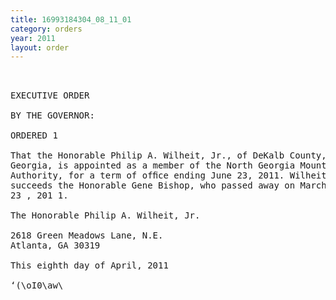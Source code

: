 ```yaml
---
title: 16993184304_08_11_01
category: orders
year: 2011
layout: order
---
```


<pre> 

EXECUTIVE ORDER

BY THE GOVERNOR:

ORDERED 1

That the Honorable Philip A. Wilheit, Jr., of DeKalb County,
Georgia, is appointed as a member of the North Georgia Mountains
Authority, for a term of ofﬁce ending June 23, 2011. Wilheit
succeeds the Honorable Gene Bishop, who passed away on March
23 , 201 1.

The Honorable Philip A. Wilheit, Jr.

2618 Green Meadows Lane, N.E.
Atlanta, GA 30319

This eighth day of April, 2011

‘(\oI0\aw\<E)¢a1L

GOVERNOR

</pre>
